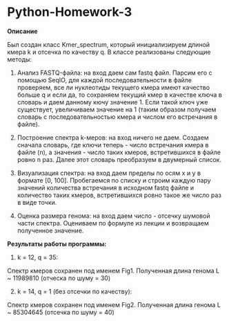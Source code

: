 # Python-Homework-3

**Описание**

Был создан класс Kmer_spectrum, который инициализируем длиной кмера k и отсечка по качеству q.
В классе реализованы следующие методы:

1. Анализ FASTQ-файла: на вход даем сам fastq файл.
Парсим его с помощью SeqIO, для каждой последовательности в файле проверяем, все ли нуклеотиды текущего кмера имеют качество больше q и если да, то сохраняем текущий кмер в качестве ключа в словарь и даем данному кючу значение 1. Если такой ключ уже существует, увеличиваем значение на 1 (таким образом получаем словарь с последовательностью кмера и числом его встречания в файле).

2. Построение спектра k-меров: на вход ничего не даем.
Создаем сначала словарь, где ключи теперь - число встречания кмера в файле (n), а значения - число таких кмеров, встретившихся в файле ровно n раз.
Далее этот словарь преобразуем в двумерный список.

3. Визуализация спектра: на вход даем пределы по осям х и у в формате [0, 100].
Пробегаемся по списку и строим каждую пару значений количества встречания в исходном fastq файле и количество таких кмеров, встретившихся ровно такое же число раз в виде точки.

4. Оценка размера генома: на вход даем число - отсечку шумовой части спектра.
Оцениваем по формуле из лекции и возвращаем полученное значение.

**Результаты работы программы:**

1) k = 12, q = 35:

Спектр кмеров сохранен под именем Fig1. 
Полученная длина генома L ~ 11989810 (отческа по шуму = 30)

2) k = 14, q = 1 (без отсечки по качеству):

Спектр кмеров сохранен под именем Fig2. 
Полученная длина генома L ~ 85304645 (отсечка по шуму = 40)
